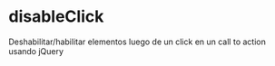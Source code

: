 # disableClick
Deshabilitar/habilitar elementos luego de un click en un call to action usando jQuery
